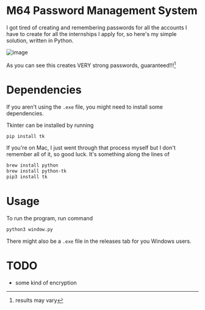 # M64 Password Management System
I got tired of creating and remembering passwords for all the accounts I have to create for all the internships I apply for, so here's my simple solution, written in Python.

![image](https://user-images.githubusercontent.com/56841654/150452081-380dc2f0-d990-413d-982f-fd8a35f6a089.png)

As you can see this creates VERY strong passwords, guaranteed!!![^1]


# Dependencies

If you aren't using the `.exe` file, you might need to install some dependencies. 

Tkinter can be installed by running

```bash
pip install tk
```

If you're on Mac, I just went through that process myself but I don't remember all of it, so good luck. It's something along the lines of 
```zsh
brew install python
brew install python-tk
pip3 install tk
```

# Usage

To run the program, run command 
```bash
python3 window.py
```
There might also be a `.exe` file in the releases tab for you Windows users.

# TODO 

<ul>
<li>some kind of encryption</li>
</ul>

[^1]: results may vary